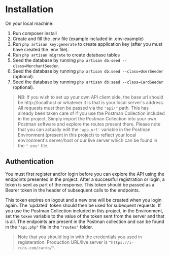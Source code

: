 # Installation

On your local machine:

1. Run composer install
1. Create and fill the .env file (example included in .env-example)
1. Run `php artisan key:generate` to create application key (after you must have created the .env file).
1. Run `php artisan migrate` to create database tables
1. Seed the database by running `php artisan db:seed --class=MerchantSeeder`.
1. Seed the database by running `php artisan db:seed --class=UserSeeder` (optional).
1. Seed the database by running `php artisan db:seed --class=CardSeeder` (optional).

> NB: If you wish to set up your own API client side, the base url should be http://localhost or whatever it is that is your local server's address. All requests must then be passed via the `"api/"` path. This has already been taken care of if you use the Postman Collection included in the project. Simply import the Postman Collection into your own Postman software and explore the routes present there.
> Please note that you can actually edit the `'app_url'` variable in the Postman Environment (present in this project) to reflect your local environment's server/host or our live server which can be found in the `".env"` file.

## Authentication

You must first register and/or login before you can explore the API using the endpoints presented in the project. After a successful registration or login, a token is sent as part of the response. This token should be passed as a Bearer token in the header of subsequent calls to the endpoints.

This token expires on logout and a new one will be created when you login again. The 'updated' token should then be used for subequent requests. If you use the Postman Collection included in this project, in the Environment, set the `token` variable to the value of the token sent from the server and that is all. The endpoints are present in the Postman collection and can be found in the `"api.php"` file in the `"routes"` folder.

> Note that you should log in with the credentials you used in registeration. Production URL/live server is `"https://i-runs.com/cardo/"`.
